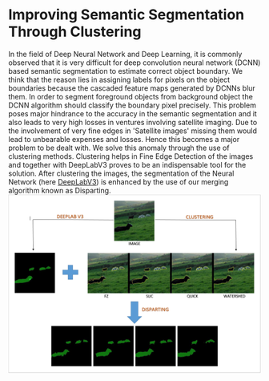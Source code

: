 # Improving Semantic Segmentation Through Clustering
In the field of Deep Neural Network and Deep Learning, it is commonly observed that it is very difficult for deep convolution neural network (DCNN) based semantic segmentation to estimate correct object boundary. We think that the reason lies in assigning labels for pixels on the object boundaries because the cascaded feature maps generated by DCNNs blur them. In order to segment foreground objects from background object the DCNN algorithm should classify the boundary pixel precisely.
This problem poses major hindrance to the accuracy in the semantic segmentation and it also leads to very high losses in ventures involving satellite imaging. Due to the involvement of very fine edges in 'Satellite images' missing them would lead to unbearable expenses and losses. Hence this becomes a major problem to be dealt with.
We solve this anomaly through the use of clustering methods. Clustering helps in Fine Edge Detection of the images and together with DeepLabV3 proves to be an indispensable tool for the solution.
After clustering the images, the segmentation of the Neural Network (here [DeepLabV3](https://arxiv.org/pdf/1802.02611)) is enhanced by the use of our merging algorithm known as Disparting.
![Our overall pipeline](https://github.com/CYBORG-NIT-ROURKELA/Improving_Semantic_segmentation/blob/master/Result_Images/Flowchart.PNG)
